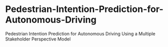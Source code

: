 # Pedestrian-Intention-Prediction-for-Autonomous-Driving

Pedestrian Intention Prediction for Autonomous Driving Using a Multiple Stakeholder Perspective Model
